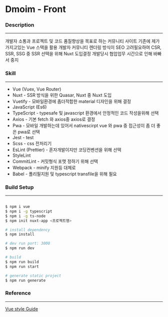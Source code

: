 # Dmoim - Front

### Description
---------------
개발자 소통과 프로젝트 및 코드 품질향상을 목표로 하는 커뮤니티 사이트
기존에 제가 가지고있는 Vue 스택을 활용
개발자 커뮤니티 렌더링 방식이 SEO 고려필요하여 CSR, SSR, SSG 중 SSR 선택을 위해 Nuxt 도입결정
개발당시 협업업무 시간으로 인해 바빠서 중지

### Skill
----------
* Vue (Vuex, Vue Router)
* Nuxt - SSR 방식을 위한 Quasar, Nuxt 중 Nuxt 도입
* Vuetify - 모바일환경에 좀더적합한 material 디자인을 위해 결정
* JavaScript (Es6)
* TypeScript - typesafe 및 javascript 환경에서 안정적인 코드 작성을위해 선택
* Axios - 기본 fetch 와 axios중 axios로 결정
* Pwa - 모바일 개발하는데 있어서 nativescirpt vue 와 pwa 중 접근성이 좀 더 좋은 pwa로 선택
* Jest - test
* Scss - css 전처리기
* EsLint (Prettier) - 혼자개발이지만 코딩컨벤션을 위해 선택
* StyleLint
* CommitLint - 커밋형식 포맷 정하기 위해 선택
* Webpack - minify 지원등 대체로 
* Babel - 폴리필지원 및 typescript transfile을 위해 필요

### Build Setup
---------------

```bash

$ npm i vue
$ npm i -g typescript
$ npm i -g ts-node
$ npm init nuxt-app <프로젝트명>

# install dependency
$ npm install

# dev run port: 3000
$ npm run dev

# build
$ npm run build
$ npm run start

# generate static project
$ npm run generate

```

### Reference
---------------
[Vue style Guide](https://vuejs.org/v2/style-guide/)
